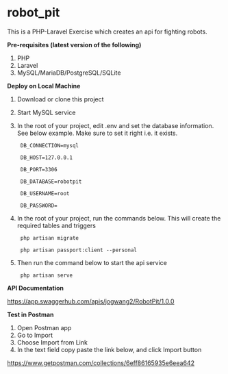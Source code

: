 # robot_pit
This is a PHP-Laravel Exercise which creates an api for fighting robots.


**Pre-requisites (latest version of the following)**
1. PHP 
2. Laravel
3. MySQL/MariaDB/PostgreSQL/SQLite


**Deploy on Local Machine**
1. Download or clone this project
2. Start MySQL service
3. In the root of your project, edit .env and set the database information. See below example. Make sure to set it right i.e. it exists.

        DB_CONNECTION=mysql
        
        DB_HOST=127.0.0.1
        
        DB_PORT=3306
        
        DB_DATABASE=robotpit
        
        DB_USERNAME=root
        
        DB_PASSWORD=
        
4. In the root of your project, run the commands below. This will create the required tables and triggers

        php artisan migrate
        
        php artisan passport:client --personal
        
5. Then run the command below to start the api service

        php artisan serve
        
        
**API Documentation**

https://app.swaggerhub.com/apis/jogwang2/RobotPit/1.0.0


**Test in Postman**
1. Open Postman app
2. Go to Import
3. Choose Import from Link
4. In the text field copy paste the link below, and click Import button

https://www.getpostman.com/collections/6eff86165935e6eea642

